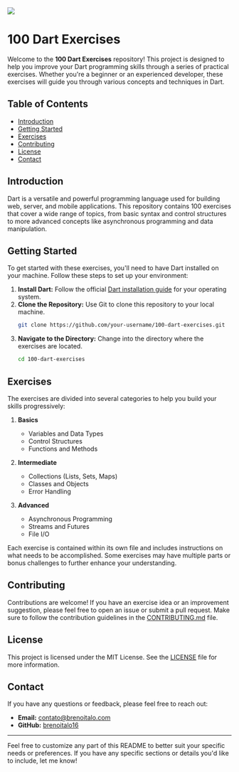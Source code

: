 <img src="https://raw.githubusercontent.com/BrenoItalo16/100-exercises/main/assets/images/100_exercises_github_cover.png"/>
<br>

# 100 Dart Exercises

Welcome to the **100 Dart Exercises** repository! This project is designed to help you improve your Dart programming skills through a series of practical exercises. Whether you're a beginner or an experienced developer, these exercises will guide you through various concepts and techniques in Dart.

## Table of Contents

- [Introduction](#introduction)
- [Getting Started](#getting-started)
- [Exercises](#exercises)
- [Contributing](#contributing)
- [License](#license)
- [Contact](#contact)

## Introduction

Dart is a versatile and powerful programming language used for building web, server, and mobile applications. This repository contains 100 exercises that cover a wide range of topics, from basic syntax and control structures to more advanced concepts like asynchronous programming and data manipulation.

## Getting Started

To get started with these exercises, you'll need to have Dart installed on your machine. Follow these steps to set up your environment:

1. **Install Dart:** Follow the official [Dart installation guide](https://dart.dev/get-dart) for your operating system.
2. **Clone the Repository:** Use Git to clone this repository to your local machine.
   ```bash
   git clone https://github.com/your-username/100-dart-exercises.git
   ```
3. **Navigate to the Directory:** Change into the directory where the exercises are located.
   ```bash
   cd 100-dart-exercises
   ```

## Exercises

The exercises are divided into several categories to help you build your skills progressively:

1. **Basics**
   - Variables and Data Types
   - Control Structures
   - Functions and Methods

2. **Intermediate**
   - Collections (Lists, Sets, Maps)
   - Classes and Objects
   - Error Handling

3. **Advanced**
   - Asynchronous Programming
   - Streams and Futures
   - File I/O

Each exercise is contained within its own file and includes instructions on what needs to be accomplished. Some exercises may have multiple parts or bonus challenges to further enhance your understanding.

## Contributing

Contributions are welcome! If you have an exercise idea or an improvement suggestion, please feel free to open an issue or submit a pull request. Make sure to follow the contribution guidelines in the [CONTRIBUTING.md](CONTRIBUTING.md) file.

## License

This project is licensed under the MIT License. See the [LICENSE](LICENSE) file for more information.

## Contact

If you have any questions or feedback, please feel free to reach out:

- **Email:** contato@brenoitalo.com
- **GitHub:** [brenoitalo16](https://github.com/brenoitalo16)

---

Feel free to customize any part of this README to better suit your specific needs or preferences. If you have any specific sections or details you'd like to include, let me know!